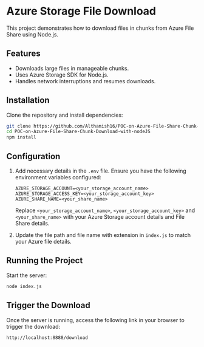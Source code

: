 # Azure Storage File Download

This project demonstrates how to download files in chunks from Azure File Share using Node.js.

## Features

- Downloads large files in manageable chunks.
- Uses Azure Storage SDK for Node.js.
- Handles network interruptions and resumes downloads.

## Installation

Clone the repository and install dependencies:

```bash
git clone https://github.com/Althamish16/POC-on-Azure-File-Share-Chunk-Download-with-nodeJS.git
cd POC-on-Azure-File-Share-Chunk-Download-with-nodeJS
npm install
```

## Configuration

1. Add necessary details in the `.env` file. Ensure you have the following environment variables configured:
   ```
   AZURE_STORAGE_ACCOUNT=<your_storage_account_name>
   AZURE_STORAGE_ACCESS_KEY=<your_storage_account_key>
   AZURE_SHARE_NAME=<your_share_name>
   ```

   Replace `<your_storage_account_name>`, `<your_storage_account_key>` and `<your_share_name>` with your Azure Storage account details and File Share details.

2. Update the file path and file name with extension in `index.js` to match your Azure file details.

## Running the Project

Start the server:

```bash
node index.js
```

## Trigger the Download

Once the server is running, access the following link in your browser to trigger the download:
```
http://localhost:8888/download
```
